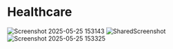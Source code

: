 # Healthcare

![Screenshot 2025-05-25 153143](https://github.com/user-attachments/assets/0b920415-dd37-4c83-ad56-ff10aa8bbda0)
![SharedScreenshot](https://github.com/user-attachments/assets/03a5c3a2-b800-450b-9b96-5340914ac435)
![Screenshot 2025-05-25 153325](https://github.com/user-attachments/assets/9fe0fd3d-11a6-4702-bfc1-03c88b634fd6)
